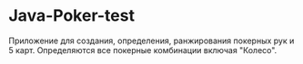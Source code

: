 # Java-Poker-test
Приложение для создания, определения, ранжирования покерных рук и 5 карт.
Определяются все покерные комбинации включая "Колесо".
